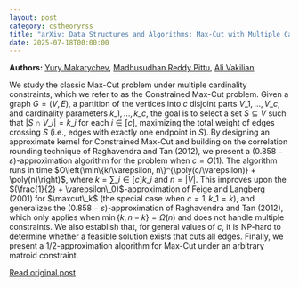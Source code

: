 ```yaml
---
layout: post
category: cstheoryrss
title: "arXiv: Data Structures and Algorithms: Max-Cut with Multiple Cardinality Constraints"
date: 2025-07-18T00:00:00
---
```


**Authors:** [Yury Makarychev](https://dblp.uni-trier.de/search?q=Yury+Makarychev), [Madhusudhan Reddy Pittu](https://dblp.uni-trier.de/search?q=Madhusudhan+Reddy+Pittu), [Ali Vakilian](https://dblp.uni-trier.de/search?q=Ali+Vakilian)

We study the classic Max-Cut problem under multiple cardinality constraints,
which we refer to as the Constrained Max-Cut problem. Given a graph $G=(V, E)$,
a partition of the vertices into $c$ disjoint parts $V\_1, \ldots, V\_c$, and
cardinality parameters $k\_1, \ldots, k\_c$, the goal is to select a set $S
\subseteq V$ such that $|S \cap V\_i| = k\_i$ for each $i \in [c]$, maximizing
the total weight of edges crossing $S$ (i.e., edges with exactly one endpoint
in $S$).
By designing an approximate kernel for Constrained Max-Cut and building on
the correlation rounding technique of Raghavendra and Tan (2012), we present a
$(0.858 - \varepsilon)$-approximation algorithm for the problem when $c =
O(1)$. The algorithm runs in time $O\left(\min\{k/\varepsilon,
n\}^{\poly(c/\varepsilon)} + \poly(n)\right)$, where $k = \sum\_{i \in [c]} k\_i$
and $n=|V|$. This improves upon the $(\frac{1}{2} +
\varepsilon\_0)$-approximation of Feige and Langberg (2001) for $\maxcut\_k$ (the
special case when $c=1, k\_1 = k$), and generalizes the $(0.858 -
\varepsilon)$-approximation of Raghavendra and Tan (2012), which only applies
when $\min\{k,n-k\}=\Omega(n)$ and does not handle multiple constraints.
We also establish that, for general values of $c$, it is NP-hard to determine
whether a feasible solution exists that cuts all edges. Finally, we present a
$1/2$-approximation algorithm for Max-Cut under an arbitrary matroid
constraint.

[Read original post](http://arxiv.org/abs/2507.12607v1)
